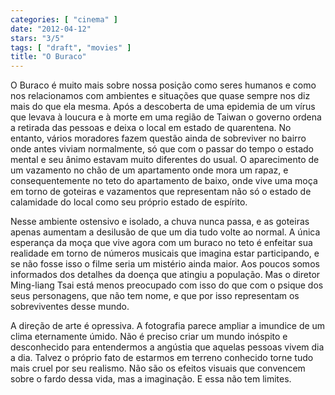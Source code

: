 ```yaml
---
categories: [ "cinema" ]
date: "2012-04-12"
stars: "3/5"
tags: [ "draft", "movies" ]
title: "O Buraco"
---
```

O Buraco é muito mais sobre nossa posição como seres humanos e como nos
relacionamos com ambientes e situações que quase sempre nos diz mais
do que ela mesma. Após a descoberta de uma epidemia de um vírus que
levava à loucura e à morte em uma região de Taiwan o governo ordena a
retirada das pessoas e deixa o local em estado de quarentena. No entanto,
vários moradores fazem questão ainda de sobreviver no bairro onde antes
viviam normalmente, só que com o passar do tempo o estado mental e seu
ânimo estavam muito diferentes do usual. O aparecimento de um vazamento
no chão de um apartamento onde mora um rapaz, e consequentemente no
teto do apartamento de baixo, onde vive uma moça em torno de goteiras
e vazamentos que representam não só o estado de calamidade do local
como seu próprio estado de espírito.

Nesse ambiente ostensivo e isolado, a chuva nunca passa, e as goteiras
apenas aumentam a desilusão de que um dia tudo volte ao normal. A única
esperança da moça que vive agora com um buraco no teto é enfeitar sua
realidade em torno de números musicais que imagina estar participando,
e se não fosse isso o filme seria um mistério ainda maior. Aos poucos
somos informados dos detalhes da doença que atingiu a população. Mas
o diretor Ming-liang Tsai está menos preocupado com isso do que com o
psique dos seus personagens, que não tem nome, e que por isso representam
os sobreviventes desse mundo.

A direção de arte é opressiva. A fotografia parece ampliar a imundice
de um clima eternamente úmido. Não é preciso criar um mundo inóspito
e desconhecido para entendermos a angústia que aquelas pessoas vivem dia
a dia. Talvez o próprio fato de estarmos em terreno conhecido torne tudo
mais cruel por seu realismo. Não são os efeitos visuais que convencem
sobre o fardo dessa vida, mas a imaginação. E essa não tem limites.

